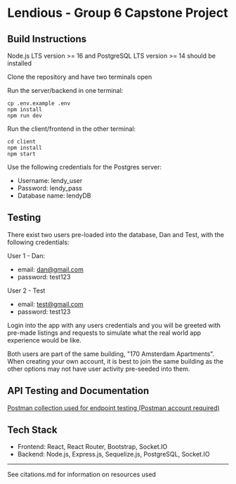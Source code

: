 # Lendious - Group 6 Capstone Project

## Build Instructions

Node.js LTS version >= 16 and PostgreSQL LTS version >= 14 should be installed

Clone the repository and have two terminals open

Run the server/backend in one terminal:
```
cp .env.example .env
npm install
npm run dev
```
Run the client/frontend in the other terminal:
```
cd client
npm install
npm start
```
Use the following credentials for the Postgres server:
- Username: lendy_user
- Password: lendy_pass
- Database name: lendyDB

## Testing

There exist two users pre-loaded into the database, Dan and Test, with the following credentials:

User 1 - Dan:
- email: dan@gmail.com
- password: test123

User 2 - Test
- email: test@gmail.com
- password: test123

Login into the app with any users credentials and you will be greeted with pre-made listings and requests to simulate what the real world app experience would be like. 

Both users are part of the same building, "170 Amsterdam Apartments".
When creating your own account, it is best to join the same building as the other options may not have user activity pre-seeded into them.

## API Testing and Documentation

[Postman collection used for endpoint testing (Postman account required)](https://solar-spaceship-776682.postman.co/workspace/Lendious-Workspace~efd69f12-b387-461c-8ea1-c9b03ac53fc8/collection/23311998-c29dca1a-998b-44c0-9091-97ed36876109?action=share&creator=23311998)


## Tech Stack

- Frontend: React, React Router, Bootstrap, Socket.IO
- Backend: Node.js, Express.js, Sequelize.js, PostgreSQL, Socket.IO

***

See citations.md for information on resources used
